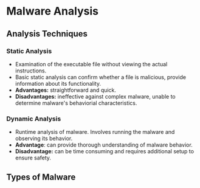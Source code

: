 # Malware Analysis

## Analysis Techniques

### Static Analysis

* Examination of the executable file without viewing the actual instructions. 
* Basic static analysis can confirm whether a file is malicious, provide information about its functionality.
* **Advantages:** straightforward and quick. 
* **Disadvantages:** ineffective against complex malware, unable to determine malware's behaviorial characteristics.

### Dynamic Analysis

* Runtime analysis of malware. Involves running the malware and observing its behavior.
* **Advantage**: can provide thorough understanding of malware behavior.
* **Disadvantage:** can be time consuming and requires additional setup to ensure safety.

## Types of Malware
